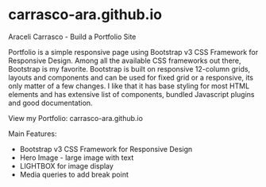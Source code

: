 # carrasco-ara.github.io
Araceli Carrasco - Build a Portfolio Site 

Portfolio is a simple responsive page using Bootstrap v3 CSS Framework for Responsive Design.
Among all the available CSS frameworks out there, Bootstrap is my favorite.
Bootstrap is built on responsive 12-column grids, layouts and components and can be used for fixed grid or a responsive, its only matter of a few changes.
I like that it has base styling for most HTML elements and has extensive list of components, bundled Javascript plugins and good documentation.


View my Portfolio: carrasco-ara.github.io 

Main Features:
- Bootstrap v3 CSS Framework for Responsive Design
- Hero Image - large image with text
- LIGHTBOX for image display
- Media queries to add break point
